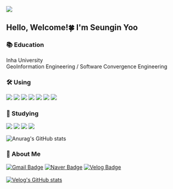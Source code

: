 <img src="https://capsule-render.vercel.app/api?type=waving&text=Seungin%20Yoo⛄️&color=87CEEB&height=300&section=header"/>

<h2> Hello, Welcome!🍀 I'm Seungin Yoo </h2>

### :books: Education 
Inha University <br> 
GeoInformation Engineering / Software Convergence Engineering 

### 🛠️ Using

<img src="https://img.shields.io/badge/HTML5-E34F26?style=flat-square&logo=HTML5&logoColor=white"/> <img src="https://img.shields.io/badge/CSS-1572B6?style=flat-square&logo=CSS&logoColor=white"/> <img src="https://img.shields.io/badge/JavaScript-F7DF1E?style=flat-square&logo=JavaScript&logoColor=white"/> <img src="https://img.shields.io/badge/React-61DAFB?style=flat-square&logo=React&logoColor=white"/>  <img src="https://img.shields.io/badge/Python-3766AB?style=flat-square&logo=Python&logoColor=white"/> <img src="https://img.shields.io/badge/C++-00599C?style=flat-square&logo=C++&logoColor=white"/> <img src="https://img.shields.io/badge/Java-007396?style=flat-square&logo=Java&logoColor=white"/> 

### 🌱 Studying
<img src="https://img.shields.io/badge/TypeScript-3178C6?style=flat-square&logo=TypeScript&logoColor=white"/> <img src="https://img.shields.io/badge/Next.js-000000?style=flat-square&logo=Next.js&logoColor=white"/> <img src="https://img.shields.io/badge/Django-092E20?style=flat-square&logo=Django&logoColor=white"/> <img src="https://img.shields.io/badge/Spring-6DB33F?style=flat-square&logo=Spring&logoColor=white"/> <br>

![Anurag's GitHub stats](https://github-readme-stats.vercel.app/api?username=seung-in-Yoo&show_icons=true&theme=radical)

### 🐼 About Me
[![Gmail Badge](https://img.shields.io/badge/Gmail-d14836?style=flat-square&logo=Gmail&logoColor=white&link=mailto:tmddls91@inha.edu)](tmddls91@inha.edu) [![Naver Badge](https://img.shields.io/badge/Naver-03C75A?style=flat-square&logo=Naver&logoColor=white&link=mailto:tmddls91@naver.com)](tmddls91@naver.com)  [![Velog Badge](https://img.shields.io/badge/Velog-20C997?style=flat-square&logo=Velog&logoColor=white&link=https://velog.io/@tmddls91)](https://velog.io/@tmddls91)<br><br>  [![Velog's GitHub stats](https://velog-readme-stats.vercel.app/api?name=tmddls91&color=dark)](https://velog.io/@tmddls91)
